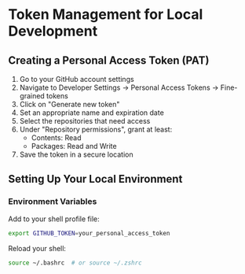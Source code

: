 # Token Management for Local Development

## Creating a Personal Access Token (PAT)

1. Go to your GitHub account settings
2. Navigate to Developer Settings → Personal Access Tokens → Fine-grained tokens
3. Click on "Generate new token"
4. Set an appropriate name and expiration date
5. Select the repositories that need access
6. Under "Repository permissions", grant at least:
   - Contents: Read
   - Packages: Read and Write
7. Save the token in a secure location

## Setting Up Your Local Environment

### Environment Variables

Add to your shell profile file:

```bash
export GITHUB_TOKEN=your_personal_access_token
```

Reload your shell:

```bash
source ~/.bashrc  # or source ~/.zshrc
```
